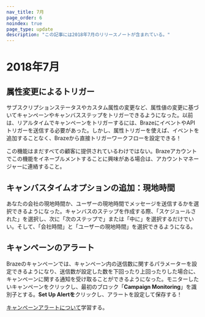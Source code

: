 ```yaml
---
nav_title: 7月
page_order: 6
noindex: true
page_type: update
description: "この記事には2018年7月のリリースノートが含まれている。"
---
```

# 2018年7月

## 属性変更によるトリガー

サブスクリプションステータスやカスタム属性の変更など、属性値の変更に基づいてキャンペーンやキャンバスステップをトリガーできるようになった。以前は、リアルタイムでキャンペーンをトリガーするには、BrazeにイベントやAPIトリガーを送信する必要があった。しかし、属性トリガーを使えば、イベントを追加することなく、Brazeから直接トリガーワークフローを設定できる！

この機能はまだすべての顧客に提供されているわけではない。Brazeアカウントでこの機能をイネーブルメントすることに興味がある場合は、アカウントマネージャーに連絡すること。

## キャンバスタイムオプションの追加：現地時間

あなたの会社の現地時間か、ユーザーの現地時間でメッセージを送信するかを選択できるようになった。キャンバスのステップを作成する際、「スケジュールされた」を選択し、次に「次のステップで」または「中に」を選択するだけでいい。そして、「会社時間」と「ユーザーの現地時間」を選択できるようになる。

## キャンペーンのアラート

Brazeのキャンペーンでは、キャンペーン内の送信数に関するパラメーターを設定できるようになり、送信数が設定した数を下回ったり上回ったりした場合に、キャンペーンに関する通知を受け取ることができるようになった。モニターしたいキャンペーンをクリックし、最初のブロック「**Campaign Monitoring**」を識別子とする。**Set Up Alertを**クリックし、アラートを設定して保存する！ 

[キャンペーンアラートについて]({{site.baseurl}}/user_guide/engagement_tools/campaigns/scheduling_and_organizing/campaign_alerts/#campaign-alerts)学習する。
